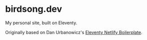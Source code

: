# birdsong.dev

My personal site, built on Eleventy.

Originally based on Dan Urbanowicz's [Eleventy Netlify Boilerplate](https://github.com/danurbanowicz/eleventy-netlify-boilerplate).

